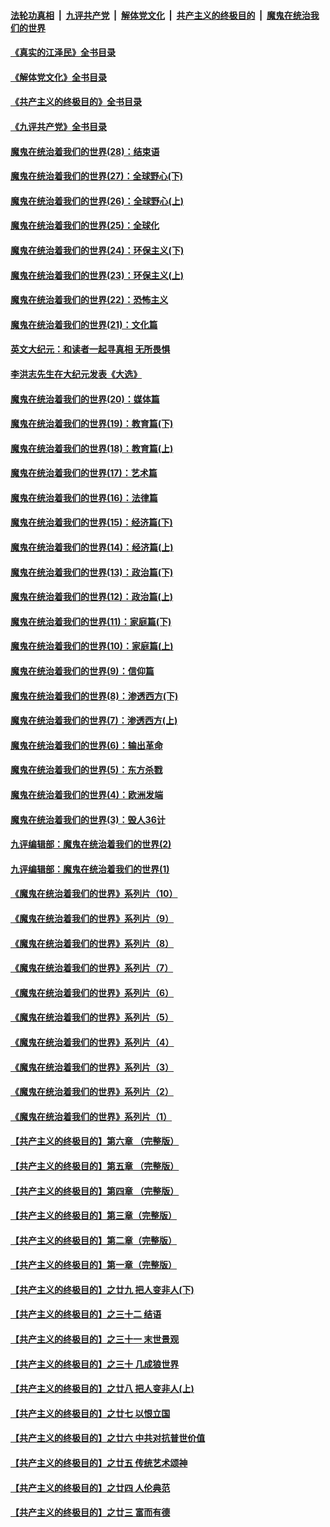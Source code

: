 ####  [法轮功真相](../../../../basic/blob/master/README.md?t=08060831) &nbsp;|&nbsp; [九评共产党](../../../../9ping.md/blob/master/README.md?t=08060831) &nbsp;|&nbsp; [解体党文化](../../../../jtdwh.md/blob/master/README.md?t=08060831)  &nbsp;|&nbsp; [共产主义的终极目的](../../../../gczydzjmd.md/blob/master/README.md?t=08060831) &nbsp;|&nbsp; [魔鬼在统治我们的世界](../../../../mgztzwmdsj.md/blob/master/README.md?t=08060831) 

#### [《真实的江泽民》全书目录](../pages/nsc422/n13721399.md?t=08060831) 

#### [《解体党文化》全书目录](../pages/nsc422/n13721157.md?t=08060831) 

#### [《共产主义的终极目的》全书目录](../pages/nsc422/n13721048.md?t=08060831) 

#### [《九评共产党》全书目录](../pages/nsc422/n13708085.md?t=08060831) 

#### [魔鬼在统治着我们的世界(28)：结束语](../pages/nsc422/n10936246.md?t=08060831) 

#### [魔鬼在统治着我们的世界(27)：全球野心(下)](../pages/nsc422/n10928319.md?t=08060831) 

#### [魔鬼在统治着我们的世界(26)：全球野心(上)](../pages/nsc422/n10900318.md?t=08060831) 

#### [魔鬼在统治着我们的世界(25)：全球化](../pages/nsc422/n10788205.md?t=08060831) 

#### [魔鬼在统治着我们的世界(24)：环保主义(下)](../pages/nsc422/n10695307.md?t=08060831) 

#### [魔鬼在统治着我们的世界(23)：环保主义(上)](../pages/nsc422/n10688613.md?t=08060831) 

#### [魔鬼在统治着我们的世界(22)：恐怖主义](../pages/nsc422/n10614727.md?t=08060831) 

#### [魔鬼在统治着我们的世界(21)：文化篇](../pages/nsc422/n10597706.md?t=08060831) 

#### [英文大纪元：和读者一起寻真相 无所畏惧](../pages/nsc422/n12542027.md?t=08060831) 

#### [李洪志先生在大纪元发表《大选》](../pages/nsc422/n12534746.md?t=08060831) 

#### [魔鬼在统治着我们的世界(20)：媒体篇](../pages/nsc422/n10586579.md?t=08060831) 

#### [魔鬼在统治着我们的世界(19)：教育篇(下)](../pages/nsc422/n10564808.md?t=08060831) 

#### [魔鬼在统治着我们的世界(18)：教育篇(上)](../pages/nsc422/n10526970.md?t=08060831) 

#### [魔鬼在统治着我们的世界(17)：艺术篇](../pages/nsc422/n10499093.md?t=08060831) 

#### [魔鬼在统治着我们的世界(16)：法律篇](../pages/nsc422/n10485969.md?t=08060831) 

#### [魔鬼在统治着我们的世界(15)：经济篇(下)](../pages/nsc422/n10469975.md?t=08060831) 

#### [魔鬼在统治着我们的世界(14)：经济篇(上)](../pages/nsc422/n10457370.md?t=08060831) 

#### [魔鬼在统治着我们的世界(13)：政治篇(下)](../pages/nsc422/n10448270.md?t=08060831) 

#### [魔鬼在统治着我们的世界(12)：政治篇(上)](../pages/nsc422/n10444576.md?t=08060831) 

#### [魔鬼在统治着我们的世界(11)：家庭篇(下)](../pages/nsc422/n10440961.md?t=08060831) 

#### [魔鬼在统治着我们的世界(10)：家庭篇(上)](../pages/nsc422/n10435448.md?t=08060831) 

#### [魔鬼在统治着我们的世界(9)：信仰篇](../pages/nsc422/n10432159.md?t=08060831) 

#### [魔鬼在统治着我们的世界(8)：渗透西方(下)](../pages/nsc422/n10429603.md?t=08060831) 

#### [魔鬼在统治着我们的世界(7)：渗透西方(上)](../pages/nsc422/n10426013.md?t=08060831) 

#### [魔鬼在统治着我们的世界(6)：输出革命](../pages/nsc422/n10421536.md?t=08060831) 

#### [魔鬼在统治着我们的世界(5)：东方杀戮](../pages/nsc422/n10417707.md?t=08060831) 

#### [魔鬼在统治着我们的世界(4)：欧洲发端](../pages/nsc422/n10414890.md?t=08060831) 

#### [魔鬼在统治着我们的世界(3)：毁人36计](../pages/nsc422/n10411583.md?t=08060831) 

#### [九评编辑部：魔鬼在统治着我们的世界(2)](../pages/nsc422/n10410036.md?t=08060831) 

#### [九评编辑部：魔鬼在统治着我们的世界(1)](../pages/nsc422/n10406825.md?t=08060831) 

#### [《魔鬼在统治着我们的世界》系列片（10）](../pages/nsc422/n12292670.md?t=08060831) 

#### [《魔鬼在统治着我们的世界》系列片（9）](../pages/nsc422/n12290859.md?t=08060831) 

#### [《魔鬼在统治着我们的世界》系列片（8）](../pages/nsc422/n12287445.md?t=08060831) 

#### [《魔鬼在统治着我们的世界》系列片（7）](../pages/nsc422/n12283425.md?t=08060831) 

#### [《魔鬼在统治着我们的世界》系列片（6）](../pages/nsc422/n12282314.md?t=08060831) 

#### [《魔鬼在统治着我们的世界》系列片（5）](../pages/nsc422/n12281419.md?t=08060831) 

#### [《魔鬼在统治着我们的世界》系列片（4）](../pages/nsc422/n12274024.md?t=08060831) 

#### [《魔鬼在统治着我们的世界》系列片（3）](../pages/nsc422/n12271322.md?t=08060831) 

#### [《魔鬼在统治着我们的世界》系列片（2）](../pages/nsc422/n12269049.md?t=08060831) 

#### [《魔鬼在统治着我们的世界》系列片（1）](../pages/nsc422/n12267575.md?t=08060831) 

#### [【共产主义的终极目的】第六章 （完整版）](../pages/nsc422/n11428913.md?t=08060831) 

#### [【共产主义的终极目的】第五章 （完整版）](../pages/nsc422/n11428912.md?t=08060831) 

#### [【共产主义的终极目的】第四章 （完整版）](../pages/nsc422/n11428907.md?t=08060831) 

#### [【共产主义的终极目的】第三章（完整版）](../pages/nsc422/n11428848.md?t=08060831) 

#### [【共产主义的终极目的】第二章（完整版）](../pages/nsc422/n11428831.md?t=08060831) 

#### [【共产主义的终极目的】第一章（完整版）](../pages/nsc422/n11417651.md?t=08060831) 

#### [【共产主义的终极目的】之廿九 把人变非人(下)](../pages/nsc422/n11344140.md?t=08060831) 

#### [【共产主义的终极目的】之三十二 结语](../pages/nsc422/n11360535.md?t=08060831) 

#### [【共产主义的终极目的】之三十一 末世景观](../pages/nsc422/n11351129.md?t=08060831) 

#### [【共产主义的终极目的】之三十 几成狼世界](../pages/nsc422/n11348280.md?t=08060831) 

#### [【共产主义的终极目的】之廿八 把人变非人(上)](../pages/nsc422/n11340492.md?t=08060831) 

#### [【共产主义的终极目的】之廿七 以恨立国](../pages/nsc422/n11336944.md?t=08060831) 

#### [【共产主义的终极目的】之廿六 中共对抗普世价值](../pages/nsc422/n11324785.md?t=08060831) 

#### [【共产主义的终极目的】之廿五 传统艺术颂神](../pages/nsc422/n11296396.md?t=08060831) 

#### [【共产主义的终极目的】之廿四 人伦典范](../pages/nsc422/n11296397.md?t=08060831) 

#### [【共产主义的终极目的】之廿三 富而有德](../pages/nsc422/n11283598.md?t=08060831) 

